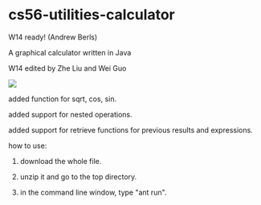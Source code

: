 cs56-utilities-calculator
=========================

W14 ready! (Andrew Berls)

A graphical calculator written in Java

W14 edited by Zhe Liu and Wei Guo

![](http://s11.postimg.org/vi9b7cu6b/Screenshot_from_2014_03_13_16_46_16.png)

added function for sqrt, cos, sin.

added support for nested operations.

added support for retrieve functions for previous results and expressions.
 
how to use: 

1. download the whole file.
 
2. unzip it and go to the top directory.
 
3. in the command line window, type "ant run".
 

